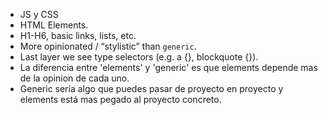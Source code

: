 - JS y CSS
- HTML Elements.
- H1-H6, basic links, lists, etc.
- More opinionated / “stylistic” than `generic`.
- Last layer we see type selectors (e.g. a {}, blockquote {}).
- La diferencia entre 'elements' y 'generic' es que elements depende mas de la opinion de cada uno.
- Generic sería algo que puedes pasar de proyecto en proyecto y elements está mas pegado al proyecto concreto.